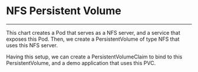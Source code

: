 # NFS Persistent Volume
---

This chart creates a Pod that serves as a NFS server, and a service that exposes this Pod.
Then, we create a PersistentVolume of type NFS that uses this NFS server.

Having this setup, we can create a PersistentVolumeClaim to bind to this PersistentVolume, and 
a demo application that uses this PVC.
